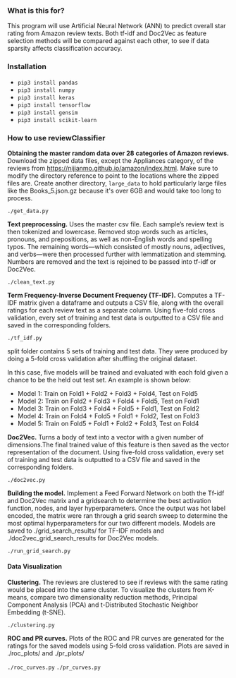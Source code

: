 ### What is this for?
This program will use Artificial Neural Network (ANN) to predict overall star rating from Amazon review texts. Both tf-idf and Doc2Vec as feature selection methods will be compared against each other, to see if data sparsity affects classification accuracy.

### Installation
+ `pip3 install pandas`
+ `pip3 install numpy`
+ `pip3 install keras`
+ `pip3 install tensorflow`
+ `pip3 install gensim`
+ `pip3 install scikit-learn`

### How to use reviewClassifier
**Obtaining the master random data over 28 categories of Amazon reviews.** 
Download the zipped data files, except the Appliances category, of the reviews from https://nijianmo.github.io/amazon/index.html. Make sure to modify the directory reference to point to the locations where the zipped files are. Create another directory, `large_data` to hold particularly large files like the Books_5.json.gz because it's over 6GB and would take too long to process. 

``` ./get_data.py ```


**Text preprocessing.** Uses the master csv file. Each sample’s review text is then tokenized and lowercase. Removed stop words such as articles, pronouns, and prepositions, as well as non-English words and spelling typos. The remaining words—which consisted of mostly nouns, adjectives, and verbs—were then processed further with lemmatization and stemming. Numbers are removed and the text is rejoined to be passed into tf-idf or Doc2Vec.

``` ./clean_text.py ```

**Term Frequency-Inverse Document Frequency (TF-IDF).** Computes a TF-IDF matrix given a dataframe and outputs a CSV file, along with the overall ratings for each review text as a separate column. Using five-fold cross validation, every set of training and test data is outputted to a CSV file and saved in the corresponding folders.

``` ./tf_idf.py ```

split folder contains 5 sets of training and test data. They were produced by doing a 5-fold cross validation after shuffling the original dataset.

In this case, five models will be trained and evaluated with each fold given a chance to be the held out test set. An example is shown below: 

+ Model 1: Train on Fold1 + Fold2 + Fold3 + Fold4, Test on Fold5
+ Model 2: Train on Fold2 + Fold3 + Fold4 + Fold5, Test on Fold1
+ Model 3: Train on Fold3 + Fold4 + Fold5 + Fold1, Test on Fold2
+ Model 4: Train on Fold4 + Fold5 + Fold1 + Fold2, Test on Fold3
+ Model 5: Train on Fold5 + Fold1 + Fold2 + Fold3, Test on Fold4

**Doc2Vec.** Turns a body of text into a vector with a given number of dimensions.The final trained value of this feature is then saved as the vector representation of the document. Using five-fold cross validation, every set of training and test data is outputted to a CSV file and saved in the corresponding folders.

``` ./doc2vec.py ```

**Building the model.** Implement a Feed Forward Network on both the Tf-idf and Doc2Vec matrix and a gridsearch to determine the best activation function, nodes, and layer hyperparameters. Once the output was hot label encoded, the matrix were ran through a grid search sweep to determine the most optimal hyperparameters for our two different models. Models are saved to ./grid_search_results/ for TF-IDF models and ./doc2vec_grid_search_results for Doc2Vec models. 

``` ./run_grid_search.py ```

#### Data Visualization
**Clustering.** The reviews are clustered to see if reviews with the same rating would be placed into the same cluster. To visualize the clusters from K-means, compare two dimensionality reduction methods, Principal Component Analysis (PCA) and t-Distributed Stochastic Neighbor Embedding (t-SNE).

``` ./clustering.py ```

**ROC and PR curves.** Plots of the ROC and PR curves are generated for the ratings for the saved models using 5-fold cross validation. Plots are saved in ./roc_plots/ and ./pr_plots/

``` ./roc_curves.py ```
``` ./pr_curves.py ```


